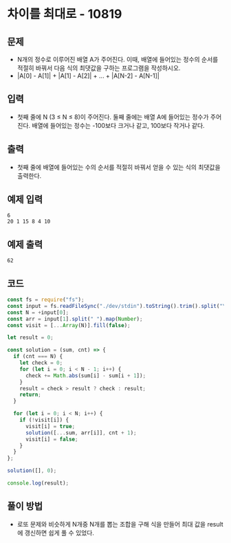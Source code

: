 # 차이를 최대로 - 10819

## 문제

- N개의 정수로 이루어진 배열 A가 주어진다. 이때, 배열에 들어있는 정수의 순서를 적절히 바꿔서 다음 식의 최댓값을 구하는 프로그램을 작성하시오.
- |A[0] - A[1]| + |A[1] - A[2]| + ... + |A[N-2] - A[N-1]|

## 입력

- 첫째 줄에 N (3 ≤ N ≤ 8)이 주어진다. 둘째 줄에는 배열 A에 들어있는 정수가 주어진다. 배열에 들어있는 정수는 -100보다 크거나 같고, 100보다 작거나 같다.

## 출력

- 첫째 줄에 배열에 들어있는 수의 순서를 적절히 바꿔서 얻을 수 있는 식의 최댓값을 출력한다.

## 예제 입력

```
6
20 1 15 8 4 10
```

## 예제 출력

```
62
```

## 코드

```javascript
const fs = require("fs");
const input = fs.readFileSync("./dev/stdin").toString().trim().split("\n");
const N = +input[0];
const arr = input[1].split(" ").map(Number);
const visit = [...Array(N)].fill(false);

let result = 0;

const solution = (sum, cnt) => {
  if (cnt === N) {
    let check = 0;
    for (let i = 0; i < N - 1; i++) {
      check += Math.abs(sum[i] - sum[i + 1]);
    }
    result = check > result ? check : result;
    return;
  }

  for (let i = 0; i < N; i++) {
    if (!visit[i]) {
      visit[i] = true;
      solution([...sum, arr[i]], cnt + 1);
      visit[i] = false;
    }
  }
};

solution([], 0);

console.log(result);
```

## 풀이 방법

- 로또 문제와 비슷하게 N개중 N개를 뽑는 조합을 구해 식을 만들어 최대 값을 result에 갱신하면 쉽게 풀 수 있었다.
